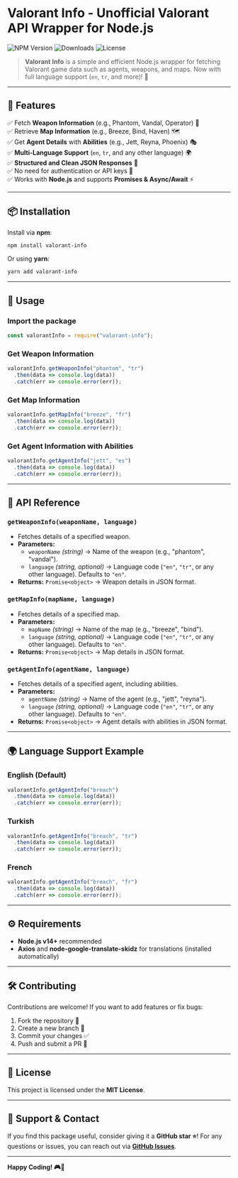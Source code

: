 # Valorant Info - Unofficial Valorant API Wrapper for Node.js

![NPM Version](https://img.shields.io/npm/v/valorant-info?color=blue&style=flat-square)
![Downloads](https://img.shields.io/npm/dt/valorant-info?color=green&style=flat-square)
![License](https://img.shields.io/npm/l/valorant-info?style=flat-square)

> **Valorant Info** is a simple and efficient Node.js wrapper for fetching Valorant game data such as agents, weapons, and maps. Now with full language support (`en`, `tr`, and more)! 🚀

---

## 📌 Features

✅ Fetch **Weapon Information** (e.g., Phantom, Vandal, Operator) 🔫  
✅ Retrieve **Map Information** (e.g., Breeze, Bind, Haven) 🗺️  
✅ Get **Agent Details** with **Abilities** (e.g., Jett, Reyna, Phoenix) 🎭  
✅ **Multi-Language Support** (`en`, `tr`, and any other language) 🌍  
✅ **Structured and Clean JSON Responses** 🧹  
✅ No need for authentication or API keys 🔑  
✅ Works with **Node.js** and supports **Promises & Async/Await** ⚡  

---

## 📦 Installation

Install via **npm**:

```sh
npm install valorant-info
```

Or using **yarn**:

```sh
yarn add valorant-info
```

---

## 🚀 Usage

### Import the package

```js
const valorantInfo = require("valorant-info");
```

### Get Weapon Information
```js
valorantInfo.getWeaponInfo("phantom", "tr")
  .then(data => console.log(data))
  .catch(err => console.error(err));
```

### Get Map Information
```js
valorantInfo.getMapInfo("breeze", "fr")
  .then(data => console.log(data))
  .catch(err => console.error(err));
```

### Get Agent Information with Abilities
```js
valorantInfo.getAgentInfo("jett", "es")
  .then(data => console.log(data))
  .catch(err => console.error(err));
```

---

## 📜 API Reference

### `getWeaponInfo(weaponName, language)`
- Fetches details of a specified weapon.
- **Parameters:**
  - `weaponName` _(string)_ → Name of the weapon (e.g., "phantom", "vandal").
  - `language` _(string, optional)_ → Language code (`"en"`, `"tr"`, or any other language). Defaults to `"en"`.
- **Returns:** `Promise<object>` → Weapon details in JSON format.

### `getMapInfo(mapName, language)`
- Fetches details of a specified map.
- **Parameters:**
  - `mapName` _(string)_ → Name of the map (e.g., "breeze", "bind").
  - `language` _(string, optional)_ → Language code (`"en"`, `"tr"`, or any other language). Defaults to `"en"`.
- **Returns:** `Promise<object>` → Map details in JSON format.

### `getAgentInfo(agentName, language)`
- Fetches details of a specified agent, including abilities.
- **Parameters:**
  - `agentName` _(string)_ → Name of the agent (e.g., "jett", "reyna").
  - `language` _(string, optional)_ → Language code (`"en"`, `"tr"`, or any other language). Defaults to `"en"`.
- **Returns:** `Promise<object>` → Agent details with abilities in JSON format.

---

## 🌍 Language Support Example

### English (Default)
```js
valorantInfo.getAgentInfo("breach")
  .then(data => console.log(data))
  .catch(err => console.error(err));
```

### Turkish
```js
valorantInfo.getAgentInfo("breach", "tr")
  .then(data => console.log(data))
  .catch(err => console.error(err));
```

### French
```js
valorantInfo.getAgentInfo("breach", "fr")
  .then(data => console.log(data))
  .catch(err => console.error(err));
```

---

## ⚙️ Requirements

- **Node.js v14+** recommended
- **Axios** and **node-google-translate-skidz** for translations (installed automatically)

---

## 🛠️ Contributing

Contributions are welcome! If you want to add features or fix bugs:
1. Fork the repository 📌
2. Create a new branch 🔧
3. Commit your changes ✅
4. Push and submit a PR 🚀

---

## 📜 License

This project is licensed under the **MIT License**.

---

## 🌟 Support & Contact

If you find this package useful, consider giving it a **GitHub star ⭐**! 
For any questions or issues, you can reach out via **[GitHub Issues](https://github.com/utkuberkaykoc/valorant-info/issues)**.

---

**Happy Coding! 🎮🚀**

